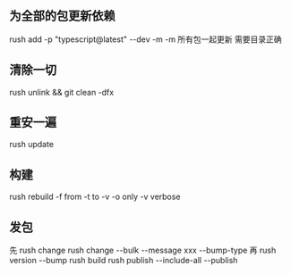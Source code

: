 ## 为全部的包更新依赖

rush add -p "typescript@latest" --dev -m
-m 所有包一起更新
需要目录正确

## 清除一切

rush unlink && git clean -dfx

## 重安一遍

rush update

## 构建

rush rebuild -f from -t to -v -o only
-v verbose

## 发包
先
rush change
rush change --bulk --message xxx --bump-type
再
rush version --bump
rush build
rush publish --include-all --publish
